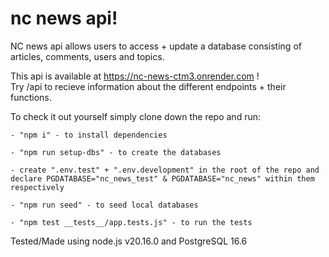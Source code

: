 # nc news api!

NC news api allows users to access + update a database consisting of articles, comments, users and topics. 

This api is available at https://nc-news-ctm3.onrender.com !   
Try /api to recieve information about the different endpoints + their functions.

To check it out yourself simply clone down the repo and run:  

    - "npm i" - to install dependencies  

    - "npm run setup-dbs" - to create the databases  

    - create ".env.test" + ".env.development" in the root of the repo and declare PGDATABASE="nc_news_test" & PGDATABASE="nc_news" within them respectively  

    - "npm run seed" - to seed local databases  

    - "npm test __tests__/app.tests.js" - to run the tests  


Tested/Made using node.js v20.16.0 and PostgreSQL 16.6


